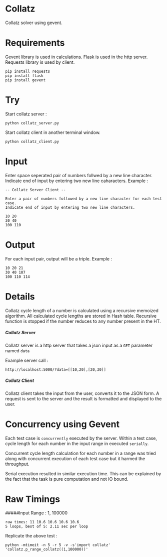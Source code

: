 Collatz
=======

Collatz solver using gevent. 

Requirements
============

Gevent library is used in calculations. Flask is used in the http server. Requests library is used by client.

```
pip install requests
pip install flask
pip install gevent
```

Try
===

Start collatz server :
```
python collatz_server.py
```

Start collatz client in another terminal window.
```
python collatz_client.py
```

Input
=====

Enter space seperated pair of numbers follwed by a new line character.
Indicate end of input by entering two new line caharacters. Example : 
```
-- Collatz Server Client -- 

Enter a pair of numbers followed by a new line character for each test case.
Indicate end of input by entering two new line characters.
 
10 20
30 40
100 110

```
Output
======

For each input pair, output will be a triple. Example : 
```
10 20 21
30 40 107
100 110 114

```

Details
=======

Collatz cycle length of a number is calculated using a recursive memoized algorithm. All calculated cycle lengths are stored in Hash table. Recursive function is stopped if the number reduces to any number present in the HT.

##### Collatz Server
Collatz server is a http server that takes a json input as a ```GET``` parameter named ```data```

Example server call : 
```
http://localhost:5000/?data=[[10,20],[20,30]]
```

##### Collatz Client

Collatz client takes the input from the user, converts it to the JSON form. A request is sent to the server and the result is formatted and displayed to the user.


Concurrency using Gevent
========================

Each test case is ```concurrently``` executed by the server. Within a test case, cycle length for each number in the input range in executed ```serially```.

Concurrent cycle length calculation for each number in a range was tried along with concurrent execution of each test case but it harmed the throughput.

Serial execution resulted in similar execution time. This can be explained by the fact that the task is pure computation and not IO bound.

Raw Timings
===========

#####Input Range : 1, 100000
```
raw times: 11 10.6 10.6 10.6 10.6
5 loops, best of 5: 2.11 sec per loop
```

Replicate the above test :
```
python -mtimeit -n 5 -r 5 -v -s'import collatz' 'collatz.p_range_collatz((1,100000))'
```

